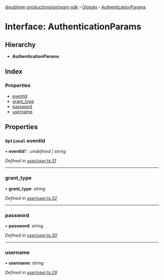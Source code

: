 [@sublime-productions/extream-sdk](../README.md) › [Globals](../globals.md) › [AuthenticationParams](authenticationparams.md)

# Interface: AuthenticationParams

## Hierarchy

* **AuthenticationParams**

## Index

### Properties

* [eventId](authenticationparams.md#optional-eventid)
* [grant_type](authenticationparams.md#grant_type)
* [password](authenticationparams.md#password)
* [username](authenticationparams.md#username)

## Properties

### `Optional` eventId

• **eventId**? : *undefined | string*

*Defined in [user/user.ts:31](https://github.com/Extream-SaaS/ex-sdk/blob/936e0b7/src/user/user.ts#L31)*

___

###  grant_type

• **grant_type**: *string*

*Defined in [user/user.ts:32](https://github.com/Extream-SaaS/ex-sdk/blob/936e0b7/src/user/user.ts#L32)*

___

###  password

• **password**: *string*

*Defined in [user/user.ts:30](https://github.com/Extream-SaaS/ex-sdk/blob/936e0b7/src/user/user.ts#L30)*

___

###  username

• **username**: *string*

*Defined in [user/user.ts:29](https://github.com/Extream-SaaS/ex-sdk/blob/936e0b7/src/user/user.ts#L29)*
